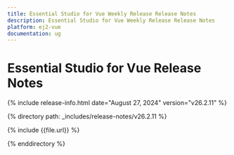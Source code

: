```yaml
---
title: Essential Studio for Vue Weekly Release Release Notes  
description: Essential Studio for Vue Weekly Release Release Notes  
platform: ej2-vue
documentation: ug
---
```


# Essential Studio for Vue  Release Notes  

{% include release-info.html date="August 27, 2024"  version="v26.2.11" %}

{% directory path: _includes/release-notes/v26.2.11 %}

{% include {{file.url}} %}

{% enddirectory %}